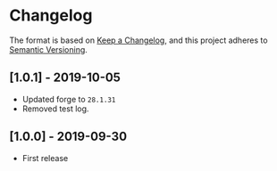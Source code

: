 # Changelog

The format is based on [Keep a Changelog](https://keepachangelog.com/en/1.0.0/),
and this project adheres to [Semantic Versioning](https://semver.org/spec/v2.0.0.html).

## [1.0.1] - 2019-10-05

- Updated forge to `28.1.31`
- Removed test log.

## [1.0.0] - 2019-09-30

- First release
